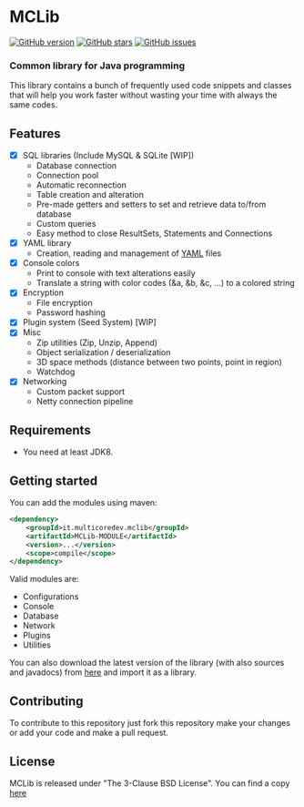 # MCLib
[![GitHub version](https://img.shields.io/badge/release-1.7.2.6-blue)](https://search.maven.org/search?q=mclib)
[![GitHub stars](https://img.shields.io/github/stars/MultiCoreNetwork/MCLib)](https://github.com/MultiCoreNetwork/MCLib)
[![GitHub issues](https://img.shields.io/github/issues/MultiCoreNetwork/MCLib)](https://github.com/MultiCoreNetwork/MCLib/issues)

### Common library for Java programming
This library contains a bunch of frequently used code snippets and classes that will
help you work faster without wasting your time with always the same codes.

## Features
- [x] SQL libraries (Include MySQL & SQLite [WIP])
    - Database connection
    - Connection pool
    - Automatic reconnection
    - Table creation and alteration
    - Pre-made getters and setters to set and retrieve data to/from database
    - Custom queries
    - Easy method to close ResultSets, Statements and Connections
- [x] YAML library
    - Creation, reading and management of [YAML](https://yaml.org/) files
- [x] Console colors
    - Print to console with text alterations easily
    - Translate a string with color codes (&a, &b, &c, ...) to a colored string
- [x] Encryption
    - File encryption
    - Password hashing
- [x] Plugin system (Seed System) [WIP]
- [x] Misc
    - Zip utilities (Zip, Unzip, Append)
    - Object serialization / deserialization
    - 3D space methods (distance between two points, point in region)
    - Watchdog
- [x] Networking
    - Custom packet support
    - Netty connection pipeline

## Requirements
- You need at least JDK8.

## Getting started
You can add the modules using maven:
```xml
<dependency>
    <groupId>it.multicoredev.mclib</groupId>
    <artifactId>MCLib-MODULE</artifactId>
    <version>...</version>
    <scope>compile</scope>
</dependency>
```

Valid modules are:
  - Configurations
  - Console
  - Database
  - Network
  - Plugins
  - Utilities

You can also download the latest version of the library (with also sources and javadocs) from [here](https://multicoredev.it/job/MCLib/) and import it as a library.

## Contributing
To contribute to this repository just fork this repository make your changes or add your code and make a pull request.

## License
MCLib is released under "The 3-Clause BSD License". You can find a copy [here](https://github.com/MultiCoreNetwork/MCLib/blob/master/LICENSE)